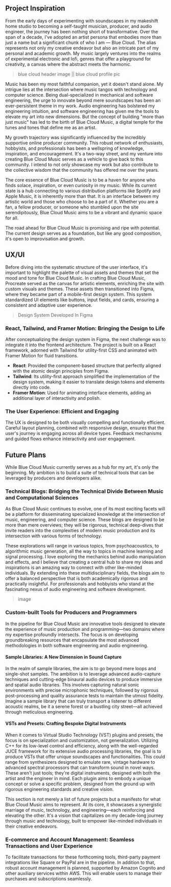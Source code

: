 
## Project Inspiration 

From the early days of experimenting with soundscapes in my makeshift home studio to becoming a self-taught musician, producer, and audio engineer, the journey has been nothing short of transformative. Over the span of a decade, I've adopted an artist persona that embodies more than just a name but a significant chunk of who I am — Blue Cloud. The alias represents not only my creative endeavor but also an intricate part of my personal and academic growth. My music largely ventures into the realms of experimental electronic and lofi, genres that offer a playground for creativity, a canvas where the abstract meets the harmonic.

> blue cloud header image || blue cloud profile pic 

Music has been my most faithful companion, yet it doesn't stand alone. My intrigue lies at the intersection where music tangos with technology and computer science. Being dual-specialized in mechanical and software engineering, the urge to innovate beyond mere soundscapes has been an ever-persistent theme in my work. Audio engineering has bolstered my engineering intuition, and software engineering has given me the tools to elevate my art into new dimensions. But the concept of building "more than just music" has led to the birth of Blue Cloud Music, a digital temple for the tunes and tones that define me as an artist.

My growth trajectory was significantly influenced by the incredibly supportive online producer community. This robust network of enthusiasts, hobbyists, and professionals has been a wellspring of knowledge, inspiration, and encouragement. It's a two-way street, and my venture into creating Blue Cloud Music serves as a vehicle to give back to this community. I intend to not only showcase my work but also contribute to the collective wisdom that the community has offered me over the years.

The core essence of Blue Cloud Music is to be a haven for anyone who finds solace, inspiration, or even curiosity in my music. While its current state is a hub connecting to various distribution platforms like Spotify and Apple Music, it is inherently more than that. It is an interface between my artistic world and those who choose to be a part of it. Whether you are a fan, a fellow producer, or someone who stumbled upon the site serendipitously, Blue Cloud Music aims to be a vibrant and dynamic space for all.

The road ahead for Blue Cloud Music is promising and ripe with potential. The current design serves as a foundation, but like any good composition, it's open to improvisation and growth.



## UX/UI
Before diving into the systematic structure of the user interface, it's important to highlight the palette of visual assets and themes that set the mood and tone for Blue Cloud Music. In crafting Blue Cloud Music, Procreate served as the canvas for artistic elements, enriching the site with custom visuals and themes. These assets then transitioned into Figma, where they became part of a mobile-first design system. This system standardized UI elements like buttons, input fields, and cards, ensuring a consistent and adaptive user experience.

>Design System Developed In Figma

### React, Tailwind, and Framer Motion: Bringing the Design to Life

After conceptualizing the design system in Figma, the next challenge was to integrate it into the frontend architecture. The project is built on a React framework, adorned with Tailwind for utility-first CSS and animated with Framer Motion for fluid transitions.

- **React**: Provided the component-based structure that perfectly aligned with the atomic design principles from Figma.
- **Tailwind**: Its utility-first approach simplified the implementation of the design system, making it easier to translate design tokens and elements directly into code.
- **Framer Motion**: Used for animating interface elements, adding an additional layer of interactivity and polish.

### The User Experience: Efficient and Engaging

The UX is designed to be both visually compelling and functionally efficient. Careful layout planning, combined with responsive design, ensures that the user's journey is engaging across all device types. Feedback mechanisms and guided flows enhance interactivity and user engagement.

## Future Plans 

While Blue Cloud Music currently serves as a hub for my art, it's only the beginning. My ambition is to build a suite of technical tools that can be leveraged by producers and developers alike.

### Technical Blogs: Bridging the Technical Divide Between Music and Computational Sciences

As Blue Cloud Music continues to evolve, one of its most exciting facets will be a platform for disseminating specialized knowledge at the intersection of music, engineering, and computer science. These blogs are designed to be more than mere overviews; they will be rigorous, technical deep-dives that invite readers into the complexities of modern music production and its intersection with various forms of technology.

These explorations will range in various topics, from psychoacoustics, to algorithmic music generation, all the way to topics in machine learning and signal processing. I love exploring the mechanics behind audio manipulation and effects, and I believe that  creating a central hub to share my ideas and inspirations is an amazing way to connect with other like-minded individuals. By extending into these multidisciplinary fields, the blogs aim to offer a balanced perspective that is both academically rigorous and practically insightful. For professionals and hobbyists who stand at the fascinating nexus of audio engineering and software development. 

> image
### Custom-built Tools for Producers and Programmers

In the pipeline for Blue Cloud Music are innovative tools designed to elevate the experience of music production and programming—two domains where my expertise profoundly intersects. The focus is on developing groundbreaking resources that encapsulate the most advanced methodologies in both software engineering and audio engineering.

#### Sample Libraries: A New Dimension in Sound Capture

In the realm of sample libraries, the aim is to go beyond mere loops and single-shot samples. The ambition is to leverage advanced audio-capture techniques and cutting-edge binaural audio devices to produce immersive and spatial audio libraries. This involves capturing natural sonic environments with precise microphonic techniques, followed by rigorous post-processing and quality assurance tests to maintain the utmost fidelity. Imagine a sample library that can truly transport a listener to different acoustic realms, be it a serene forest or a bustling city street—all achieved through meticulous engineering.

#### VSTs and Presets: Crafting Bespoke Digital Instruments

When it comes to Virtual Studio Technology (VST) plugins and presets, the focus is on specialization and customization, not generalization. Utilizing C++ for its low-level control and efficiency, along with the well-regarded JUCE framework for its extensive audio processing libraries, the goal is to produce VSTs that offer unique soundscapes and functionalities. This could range from synthesizers designed to emulate rare, vintage hardware to advanced spectral processors that can transform sound in novel ways. These aren't just tools; they're digital instruments, designed with both the artist and the engineer in mind. Each plugin aims to embody a unique concept or solve a specific problem, designed from the ground up with rigorous engineering standards and creative vision.

This section is not merely a list of future projects but a manifesto for what Blue Cloud Music aims to represent. At its core, it showcases a synergistic marriage of music, technology, and engineering—each reinforcing and elevating the other. It's a vision that capitalizes on my decade-long journey through music and technology, built to empower like-minded individuals in their creative endeavors.

### E-commerce and Account Management: Seamless Transactions and User Experience

To facilitate transactions for these forthcoming tools, third-party payment integrations like Square or PayPal are in the pipeline. In addition to that, robust account management is planned, supported by Amazon Cognito and other auxiliary services within AWS. This will enable users to manage their purchases and subscriptions seamlessly.

